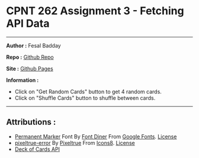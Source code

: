 # CPNT 262 Assignment 3 - Fetching API Data

---

**Author :** Fesal Badday

**Repo :** [Github Repo](https://github.com/FesalBadday/cpnt262-a3)

**Site :** [Github Pages](https://FesalBadday.github.io/cpnt262-a3)

**Information :**

 - Click on "Get Random Cards" button to get 4 random cards.
 - Click on "Shuffle Cards" button to shuffle between cards.

---

## Attributions :

- [Permanent Marker](https://fonts.google.com/specimen/Permanent+Marker#standard-styles) Font By [Font Diner](https://fonts.google.com/?query=Font+Diner) From [Google Fonts](https://fonts.google.com). [License](https://developers.google.com/fonts)
- [pixeltrue-error](https://icons8.com/illustrations/illustration/pixeltrue-error) By [Pixeltrue](https://www.pixeltrue.com/packs) From [Icons8](https://www.icons8.com). [License](https://www.icons8.com/license)
- [Deck of Cards API](https://deckofcardsapi.com)